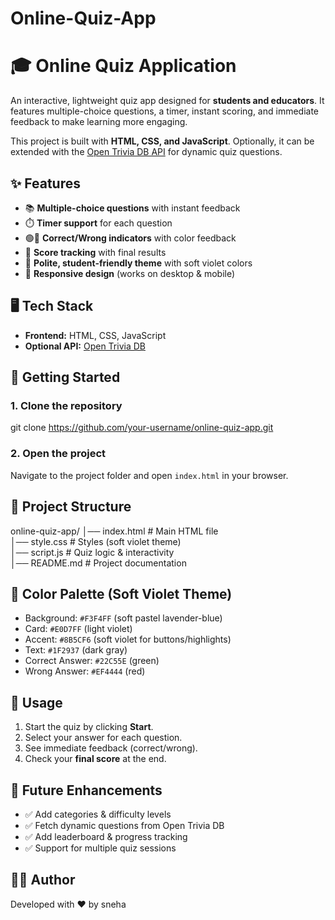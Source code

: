 # Online-Quiz-App
# 🎓 Online Quiz Application

An interactive, lightweight quiz app designed for **students and educators**. It features multiple-choice questions, a timer, instant scoring, and immediate feedback to make learning more engaging.

This project is built with **HTML, CSS, and JavaScript**. Optionally, it can be extended with the [Open Trivia DB API](https://opentdb.com/) for dynamic quiz questions.

## ✨ Features

* 📚 **Multiple-choice questions** with instant feedback
* ⏱️ **Timer support** for each question
* 🟢🔴 **Correct/Wrong indicators** with color feedback
* 📝 **Score tracking** with final results
* 🎨 **Polite, student-friendly theme** with soft violet colors
* 📱 **Responsive design** (works on desktop & mobile)

## 🖥️ Tech Stack

* **Frontend:** HTML, CSS, JavaScript
* **Optional API:** [Open Trivia DB](https://opentdb.com/)

## 🚀 Getting Started

### 1. Clone the repository

git clone https://github.com/your-username/online-quiz-app.git

### 2. Open the project

Navigate to the project folder and open `index.html` in your browser.

## 📂 Project Structure

online-quiz-app/
│── index.html      # Main HTML file  
│── style.css       # Styles (soft violet theme)  
│── script.js       # Quiz logic & interactivity  
│── README.md       # Project documentation  

## 🎨 Color Palette (Soft Violet Theme)

* Background: `#F3F4FF` (soft pastel lavender-blue)
* Card: `#E0D7FF` (light violet)
* Accent: `#8B5CF6` (soft violet for buttons/highlights)
* Text: `#1F2937` (dark gray)
* Correct Answer: `#22C55E` (green)
* Wrong Answer: `#EF4444` (red)

## 📖 Usage

1. Start the quiz by clicking **Start**.
2. Select your answer for each question.
3. See immediate feedback (correct/wrong).
4. Check your **final score** at the end.

## 🔮 Future Enhancements

* ✅ Add categories & difficulty levels
* ✅ Fetch dynamic questions from Open Trivia DB
* ✅ Add leaderboard & progress tracking
* ✅ Support for multiple quiz sessions

## 👩‍💻 Author

Developed with ❤️ by sneha
